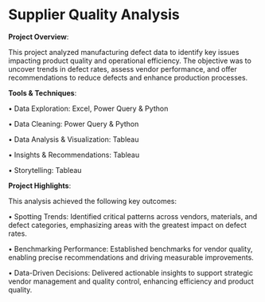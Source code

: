 # **Supplier Quality Analysis**

**Project Overview**:

This project analyzed manufacturing defect data to identify key issues impacting product quality and operational efficiency. The objective was to uncover trends in defect rates, assess vendor performance, and offer recommendations to reduce defects and enhance production processes.

**Tools & Techniques**:

• Data Exploration: Excel, Power Query & Python

• Data Cleaning: Power Query & Python

• Data Analysis & Visualization: Tableau

• Insights & Recommendations: Tableau

• Storytelling: Tableau

**Project Highlights**:

This analysis achieved the following key outcomes:

• Spotting Trends: Identified critical patterns across vendors, materials, and defect categories, emphasizing areas with the greatest impact on defect rates.

• Benchmarking Performance: Established benchmarks for vendor quality, enabling precise recommendations and driving measurable improvements.

• Data-Driven Decisions: Delivered actionable insights to support strategic vendor management and quality control, enhancing efficiency and product quality.
